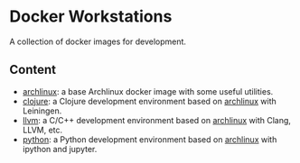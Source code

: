# Docker Workstations

A collection of docker images for development.

## Content

* [archlinux](https://github.com/redraiment/docker-workstations/tree/main/archlinux): a base Archlinux docker image with some useful utilities.
* [clojure](https://github.com/redraiment/docker-workstations/tree/main/clojure): a Clojure development environment based on [archlinux](https://github.com/redraiment/docker-workstations/tree/main/archlinux) with Leiningen.
* [llvm](https://github.com/redraiment/docker-workstations/tree/main/llvm): a C/C++ development environment based on [archlinux](https://github.com/redraiment/docker-workstations/tree/main/archlinux) with Clang, LLVM, etc.
* [python](https://github.com/redraiment/docker-workstations/tree/main/python): a Python development environment based on [archlinux](https://github.com/redraiment/docker-workstations/tree/main/archlinux) with ipython and jupyter.
